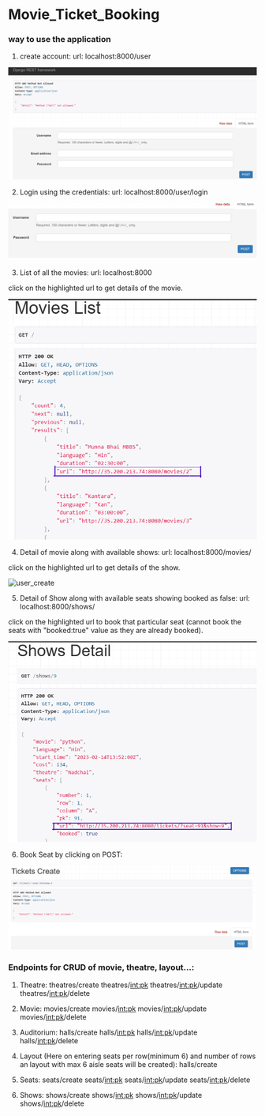 # Movie_Ticket_Booking

### way to use the application

1) create account: 
url: localhost:8000/user

![user_create](screenshots/create_user.png?raw=true "Create User")

2) Login using the credentials:
url: localhost:8000/user/login

![user_create](screenshots/login.png?raw=true "Login User")

3) List of all the movies:
url: localhost:8000

click on the highlighted url to get details of the movie.

![user_create](screenshots/Movies_list.png?raw=true "Movies List")

4) Detail of movie along with available shows:
url: localhost:8000/movies/<int>

click on the highlighted url to get details of the show.

![user_create](screenshots/Movies_detail.png?raw=true "Movie Detail")

5) Detail of Show along with available seats showing booked as false:
url: localhost:8000/shows/<int>

click on the highlighted url to book that particular seat (cannot book the seats with "booked:true" value as they are already booked).

![user_create](screenshots/Show_detail.png?raw=true "Show Detail")

6) Book Seat by clicking on POST:


![user_create](screenshots/Book_ticket.png?raw=true "Book Ticket")


### Endpoints for CRUD of movie, theatre, layout...:

1) Theatre:
    theatres/create
    theatres/<int:pk>
    theatres/<int:pk>/update
    theatres/<int:pk>/delete

2) Movie:
    movies/create
    movies/<int:pk>
    movies/<int:pk>/update
    movies/<int:pk>/delete

3) Auditorium:
    halls/create
    halls/<int:pk>
    halls/<int:pk>/update
    halls/<int:pk>/delete

4) Layout (Here on entering seats per row(minimum 6) and number of rows an layout with max 6 aisle seats will be created):
    halls/create

5) Seats:
    seats/create
    seats/<int:pk>
    seats/<int:pk>/update
    seats/<int:pk>/delete

6) Shows:
    shows/create
    shows/<int:pk>
    shows/<int:pk>/update
    shows/<int:pk>/delete
